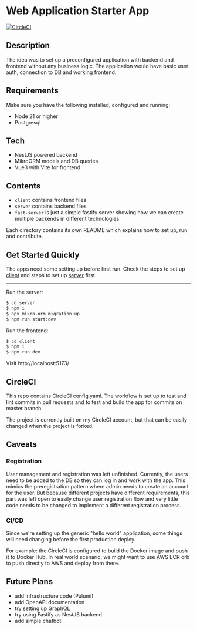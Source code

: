 # Web Application Starter App

[![CircleCI](https://dl.circleci.com/status-badge/img/gh/mbareta/starter-app/tree/master.svg?style=svg)](https://dl.circleci.com/status-badge/redirect/gh/mbareta/starter-app/tree/master)

## Description
The idea was to set up a preconfigured application with backend and frontend without
any business logic.
The application would have basic user auth, connection to DB and working frontend.

## Requirements

Make sure you have the following installed, configured and running:

- Node 21 or higher
- Postgresql


## Tech

- NestJS powered backend
- MikroORM models and DB queries
- Vue3 with Vite for frontend

## Contents

- `client` contains frontend files
- `server` contains backend files
- `fast-server` is just a simple fastify server showing how we can create multiple
  backends in different technologies

Each directory contains its own README which explains how to set up, run
and contribute.

## Get Started Quickly

The apps need some setting up before first run. Check the steps to set up
[client](https://github.com/mbareta/starter-app/blob/master/client/README.md)
and steps to set up [server](https://github.com/mbareta/starter-app/blob/master/server/README.md)
first.

---

Run the server:

```bash
$ cd server
$ npm i
$ npx mikro-orm migration:up
$ npm run start:dev
```

Run the frontend:

```bash
$ cd client
$ npm i
$ npm run dev
```

Visit http://localhost:5173/

## CircleCI

This repo contains CircleCI config.yaml. The workflow is set up to test and lint
commits in pull requests and to test and build the app for commits on master
branch.

The project is currently built on my CircleCI account, but that can be easily
changed when the project is forked.

## Caveats

### Registration

User management and registration was left unfinished. Currently, the users need
to be added to the DB so they can log in and work with the app. This mimics the
preregistration pattern where admin needs to create an account for the user.
But because different projects have different requirements, this part was left
open to easily change user registration flow and very little code needs to be
changed to implement a different registration process.

### CI/CD

Since we're setting up the generic "hello world" application, some things will
need changing before the first production deploy.

For example: the CircleCI is configured to build the Docker image and push it to
Docker Hub. In real world scenario, we might want to use AWS ECR orb to push
directly to AWS and deploy from there.

## Future Plans
- add infrastructure code (Pulumi)
- add OpenAPI documentation
- try setting up GraphQL
- try using Fastify as NestJS backend
- add simple chatbot
